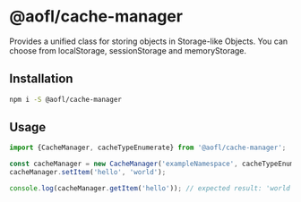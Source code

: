 # @aofl/cache-manager

Provides a unified class for storing objects in Storage-like Objects. You can choose from localStorage, sessionStorage and memoryStorage.

## Installation
```bash
npm i -S @aofl/cache-manager
```

## Usage
```javascript
import {CacheManager, cacheTypeEnumerate} from '@aofl/cache-manager';

const cacheManager = new CacheManager('exampleNamespace', cacheTypeEnumerate.LOCAL)
cacheManager.setItem('hello', 'world');

console.log(cacheManager.getItem('hello')); // expected result: 'world'
```
